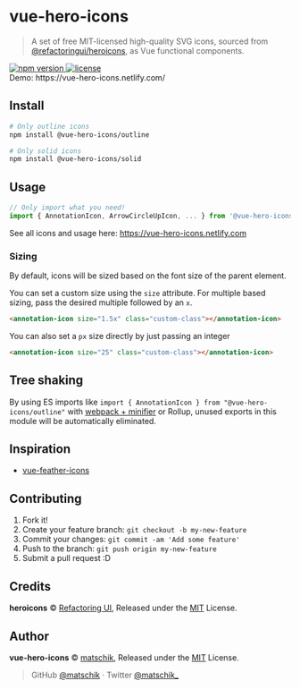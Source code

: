 # vue-hero-icons

> A set of free MIT-licensed high-quality SVG icons, sourced from [@refactoringui/heroicons](https://github.com/refactoringui/heroicons), as Vue functional components.

<a href="https://npmjs.org/package/@vue-hero-icons/outline">
  <img src="https://img.shields.io/npm/v/@vue-hero-icons/outline.svg"
       alt="npm version">
</a>
<a href="https://github.com/matschik/vue-hero-icons/blob/master/LICENSE.md">
  <img src="https://img.shields.io/npm/l/@vue-hero-icons/outline.svg"
       alt="license">
</a>
<br/>
Demo: https://vue-hero-icons.netlify.com/

## Install

```bash
# Only outline icons
npm install @vue-hero-icons/outline

# Only solid icons
npm install @vue-hero-icons/solid
```

## Usage

```js
// Only import what you need!
import { AnnotationIcon, ArrowCircleUpIcon, ... } from '@vue-hero-icons/outline'
```

See all icons and usage here: https://vue-hero-icons.netlify.com

### Sizing

By default, icons will be sized based on the font size of the parent element.

You can set a custom size using the `size` attribute. 
For multiple based sizing, pass the desired multiple followed by an `x`.

```html
<annotation-icon size="1.5x" class="custom-class"></annotation-icon> 
```

You can also set a `px` size directly by just passing an integer

```html
<annotation-icon size="25" class="custom-class"></annotation-icon> 
```

## Tree shaking

By using ES imports like `import { AnnotationIcon } from "@vue-hero-icons/outline"` with [webpack + minifier](https://webpack.js.org/guides/tree-shaking/#minify-the-output) or Rollup, unused exports in this module will be automatically eliminated.

<!-- To make webpack tree shaking work without using any minifier, you can use the per-file icons from [`icons`](https://unpkg.com/vue-hero-icons/icons/) directory, e.g. `import AnnotationIcon from 'vue-hero-icons/icons/AnnotationIcon'`. -->

## Inspiration

- [vue-feather-icons](https://github.com/egoist/vue-feather-icons)

## Contributing

1. Fork it!
2. Create your feature branch: `git checkout -b my-new-feature`
3. Commit your changes: `git commit -am 'Add some feature'`
4. Push to the branch: `git push origin my-new-feature`
5. Submit a pull request :D

## Credits

**heroicons** © [Refactoring UI](https://github.com/refactoringui), Released under the [MIT](./LICENSE) License.<br>

## Author

**vue-hero-icons** © [matschik](https://github.com/matschik), Released under the [MIT](./LICENSE) License.<br>
<!-- Authored and maintained by Matschik with help from contributors ([list](https://github.com/matschik/vue-hero-icons/contributors)). -->

> GitHub [@matschik](https://github.com/matschik) · Twitter [@matschik_](https://twitter.com/matschik_)

